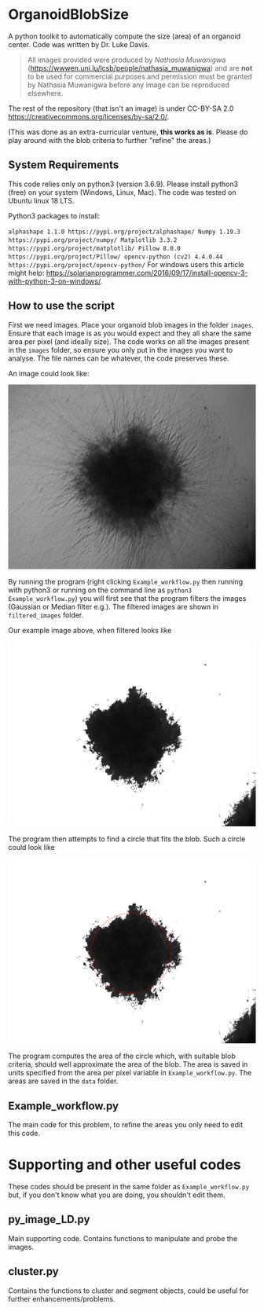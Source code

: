 # OrganoidBlobSize
A python toolkit to automatically compute the size (area) of an organoid center. Code was written by Dr. Luke Davis.

>All images provided were produced by *Nathasia Muwanigwa* (https://wwwen.uni.lu/lcsb/people/nathasia_muwanigwa) and are **not** to be used for commercial purposes and permission must be granted by Nathasia Muwanigwa before any image can be reproduced elsewhere.

The rest of the repository (that isn't an image) is under CC-BY-SA 2.0 https://creativecommons.org/licenses/by-sa/2.0/.

(This was done as an extra-curricular venture, **this works as is**. Please do play around with the blob criteria to further "refine" the areas.)

## System Requirements

This code relies only on python3 (version 3.6.9). Please install python3 (free) on your system (Windows, Linux, Mac). The code was tested on Ubuntu linux 18 LTS.

Python3 packages to install:

``
alphashape 1.1.0 https://pypi.org/project/alphashape/
Numpy 1.19.3 https://pypi.org/project/numpy/
Matplotlib 3.3.2 https://pypi.org/project/matplotlib/
Pillow 8.0.0 https://pypi.org/project/Pillow/
opencv-python (cv2) 4.4.0.44 https://pypi.org/project/opencv-python/
``
For windows users this article might help: https://solarianprogrammer.com/2016/09/17/install-opencv-3-with-python-3-on-windows/.

## How to use the script

First we need images. Place your organoid blob images in the folder ``images``. Ensure that each image is as you would expect and they all share the same area per pixel (and ideally size). The code works on all the images present in the ``images`` folder, so ensure you only put in the images you want to analyse. The file names can be whatever, the code preserves these.

An image could look like:

![organoid](organoid_example.png)

By running the program (right clicking ``Example_workflow.py`` then running with python3 or running on the command line as ``python3 Example_workflow.py``) you will first see that the program filters the images (Gaussian or Median filter e.g.). The filtered images are shown in ``filtered_images`` folder.

Our example image above, when filtered looks like

![filtered organoid](filtered_organoid_example.png)

The program then attempts to find a circle that fits the blob. Such a circle could look like

![circled_organoid](circled_organoid_example.png)

The program computes the area of the circle which, with suitable blob criteria, should well approximate the area of the blob. The area is saved in units specified from the area per pixel variable in ``Example_workflow.py``. The areas are saved in the ``data`` folder.

## Example_workflow.py

The main code for this problem, to refine the areas you only need to edit this code.


# Supporting and other useful codes

These codes should be present in the same folder as ``Example_workflow.py`` but, if you don't know what you are doing, you shouldn't edit them.

## py_image_LD.py 

Main supporting code. Contains functions to manipulate and probe the images.

## cluster.py

Contains the functions to cluster and segment objects, could be useful for further enhancements/problems.

